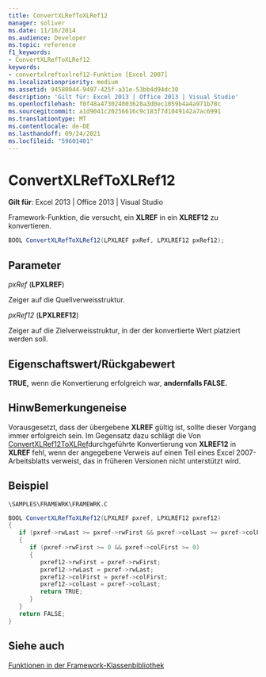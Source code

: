 ```yaml
---
title: ConvertXLRefToXLRef12
manager: soliver
ms.date: 11/16/2014
ms.audience: Developer
ms.topic: reference
f1_keywords:
- ConvertXLRefToXLRef12
keywords:
- convertxlreftoxlref12-Funktion [Excel 2007]
ms.localizationpriority: medium
ms.assetid: 94580044-9497-425f-a31e-53bb4d94dc30
description: 'Gilt für: Excel 2013 | Office 2013 | Visual Studio'
ms.openlocfilehash: f0f48a473024003628a3d0ec1059b4a4a971b78c
ms.sourcegitcommit: a1d9041c20256616c9c183f7d1049142a7ac6991
ms.translationtype: MT
ms.contentlocale: de-DE
ms.lasthandoff: 09/24/2021
ms.locfileid: "59601401"
---
```

# <a name="convertxlreftoxlref12"></a>ConvertXLRefToXLRef12

**Gilt für**: Excel 2013 | Office 2013 | Visual Studio 
  
Framework-Funktion, die versucht, ein **XLREF** in ein **XLREF12** zu konvertieren.
  
```cs
BOOL ConvertXLRefToXLRef12(LPXLREF pxRef, LPXLREF12 pxRef12);
```

## <a name="parameters"></a>Parameter

 _pxRef_ (**LPXLREF**)
  
Zeiger auf die Quellverweisstruktur.
  
 _pxRef12_ (**LPXLREF12**)
  
Zeiger auf die Zielverweisstruktur, in der der konvertierte Wert platziert werden soll.
  
## <a name="property-valuereturn-value"></a>Eigenschaftswert/Rückgabewert

 **TRUE,** wenn die Konvertierung erfolgreich war, **andernfalls FALSE.** 
  
## <a name="remarks"></a>HinwBemerkungeneise

Vorausgesetzt, dass der übergebene **XLREF** gültig ist, sollte dieser Vorgang immer erfolgreich sein. Im Gegensatz dazu schlägt die Von [ConvertXLRef12ToXLRef](convertxlref12toxlref.md)durchgeführte Konvertierung von **XLREF12** in **XLREF** fehl, wenn der angegebene Verweis auf einen Teil eines Excel 2007-Arbeitsblatts verweist, das in früheren Versionen nicht unterstützt wird.
  
## <a name="example"></a>Beispiel

 `\SAMPLES\FRAMEWRK\FRAMEWRK.C`
  
```cs
BOOL ConvertXLRefToXLRef12(LPXLREF pxref, LPXLREF12 pxref12)
{
   if (pxref->rwLast >= pxref->rwFirst && pxref->colLast >= pxref->colFirst)
   {
      if (pxref->rwFirst >= 0 && pxref->colFirst >= 0)
      {
         pxref12->rwFirst = pxref->rwFirst;
         pxref12->rwLast = pxref->rwLast;
         pxref12->colFirst = pxref->colFirst;
         pxref12->colLast = pxref->colLast;
         return TRUE;
      }
   }
   return FALSE;
}
```

## <a name="see-also"></a>Siehe auch



[Funktionen in der Framework-Klassenbibliothek](functions-in-the-framework-library.md)

